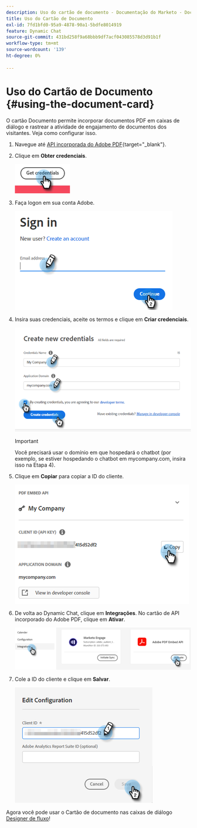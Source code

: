 ```yaml
---
description: Uso do cartão de documento - Documentação do Marketo - Documentação do produto
title: Uso do Cartão de Documento
exl-id: 7fd1bfd0-95a9-4878-90a1-5bdfe8014919
feature: Dynamic Chat
source-git-commit: 431bd258f9a68bbb9df7acf043085578d3d91b1f
workflow-type: tm+mt
source-wordcount: '139'
ht-degree: 0%

---
```


# Uso do Cartão de Documento {#using-the-document-card}

O cartão Documento permite incorporar documentos PDF em caixas de diálogo e rastrear a atividade de engajamento de documentos dos visitantes. Veja como configurar isso.

1. Navegue até [API incorporada do Adobe PDF](https://udp.adobe.io/document-services/apis/pdf-embed/){target="_blank"}.

1. Clique em **Obter credenciais**.

   ![](assets/using-the-document-card-1.png)

1. Faça logon em sua conta Adobe.

   ![](assets/using-the-document-card-2.png)

1. Insira suas credenciais, aceite os termos e clique em **Criar credenciais**.

   ![](assets/using-the-document-card-3.png)

   >[!IMPORTANT]
   >
   >Você precisará usar o domínio em que hospedará o chatbot (por exemplo, se estiver hospedando o chatbot em mycompany.com, insira isso na Etapa 4).

1. Clique em **Copiar** para copiar a ID do cliente.

   ![](assets/using-the-document-card-4.png)

1. De volta ao Dynamic Chat, clique em **Integrações**. No cartão de API incorporado do Adobe PDF, clique em **Ativar**.

   ![](assets/using-the-document-card-5.png)

1. Cole a ID do cliente e clique em **Salvar**.

   ![](assets/using-the-document-card-6.png)

Agora você pode usar o Cartão de documento nas caixas de diálogo [Designer de fluxo](/help/marketo/product-docs/demand-generation/dynamic-chat/dialogues/stream-designer.md)!

